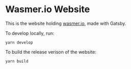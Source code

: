 # Wasmer.io Website

This is the website holding [wasmer.io](https://wasmer.io/), made with Gatsby.

To develop locally, run:

```
yarn develop
```

To build the release verison of the website:

```
yarn build
```
